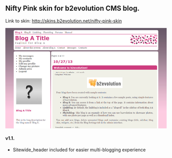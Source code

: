 ## Nifty Pink skin for b2evolution CMS blog.

Link to skin: http://skins.b2evolution.net/nifty-pink-skin

<img src="skinshot.png"/>

#### v1.1.

- Sitewide_header included for easier multi-blogging experience

